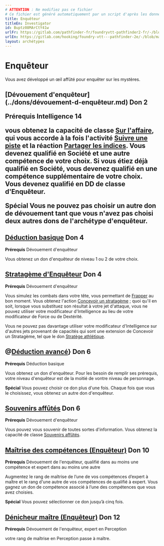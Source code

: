 ```yaml
---
# ATTENTION : Ne modifiez pas ce fichier
# Ce fichier est généré automatiquement par un script d'après les données du module Foundry VTT officiel et de sa traduction
title: Enquêteur
titleEn: Investigator
id: Buptz08MArCtY41w
urlFr: https://gitlab.com/pathfinder-fr/foundryvtt-pathfinder2-fr/-/blob/master/data/archetypes/Buptz08MArCtY41w.htm
urlEn: https://gitlab.com/hooking/foundry-vtt---pathfinder-2e/-/blob/master/packs/data/archetypes.db/investigator.json
layout: archétypes
---
```

# Enquêteur

Vous avez développé un œil affûté pour enquêter sur les mystères.

<h2 style="text-align: left;">[Dévouement d'enquêteur](../dons/dévouement-d-enquêteur.md) Don 2

**Prérequis** Intelligence 14

vous obtenez la capacité de classe [Sur l'affaire](../capacité-classe/sur-l-affaire.md), qui vous accorde à la fois l'activité [Suivre une piste](../actions/suivre-une-piste.md) et la réaction [Partager les indices](../actions/partager-les-indices.md). Vous devenez qualifié en Société et une autre compétence de votre choix. Si vous étiez déjà qualifié en Société, vous devenez qualifié en une compétence supplémentaire de votre choix. Vous devenez qualifié en DD de classe d'Enquêteur.

**Spécial** Vous ne pouvez pas choisir un autre don de dévouement tant que vous n'avez pas choisi deux autres dons de l'archétype d'enquêteur.

## [Déduction basique](../dons/déduction-basique.md) Don 4

**Prérequis** Dévouement d'enquêteur

Vous obtenez un don d'enquêteur de niveau 1 ou 2 de votre choix.

## [Stratagème d'Enquêteur](../dons/stratagème-d-enquêteur.md) Don 4

**Prérequis** Dévouement d'enquêteur

Vous simulez les combats dans votre tête, vous permettant de [Frapper](../actions/frapper.md) au bon moment. Vous obtenez l'action [Concevoir un stratagème](../actions/concevoir-un-stratagème.md) ; quoi qu'il en soit, lorsque vous substituez son résultat à votre jet d'attaque, vous ne pouvez utiliser votre modificateur d'Intelligence au lieu de votre modificateur de Force ou de Dextérité.

Vous ne pouvez pas davantage utiliser votre modificateur d'Intelligence sur d'autres jets provenant de capacités qui sont une extension de Concevoir un Stratagème, tel que le don [Stratège athlétique](../dons/stratège-athlétique.md).

## @[Déduction avancé](../dons/déduction-avancée.md)} Don 6

**Prérequis** Déduction basique

Vous obtenez un don d'enquêteur. Pour les besoin de remplir ses prérequis, votre niveau d'enquêteur est de la moitié de vontre niveau de personnage.

**Spécial** Vous pouvez choisir ce don plus d'une fois. Chaque fois que vous le choisissez, vous obtenez un autre don d'enquêteur.

## [Souvenirs affûtés](../dons/souvenirs-affûtés.md) Don 6

**Prérequis** Dévouement d'enquêteur

Vous pouvez vous souvenir de toutes sortes d'information. Vous obtenez la capacité de classe [Souvenirs affûtés](../capacité-classe/souvenirs-affûtés.md).

## [Maîtrise des compétences (Enquêteur)](../dons/maîtrise-des-compétences-enquêteur.md) Don 10

**Prérequis** Dévouement de l'enquêteur, qualifié dans au moins une compétence et expert dans au moins une autre

Augmentez le rang de maîtrise de l’une de vos compétences d’expert à maître et le rang d'une autre de vos compétences de qualifié à expert. Vous gagnez un don de compétence associé à l’une des compétences que vous avez choisies.

**Spécial** Vous pouvez sélectionner ce don jusqu’à cinq fois.

## [Dénicheur maître (Enquêteur)](../dons/dénicheur-maître-enquêteur.md) Don 12

**Prérequis** Dévouement de l'enquêteur, expert en Perception

votre rang de maîtrise en Perception passe à maître.
